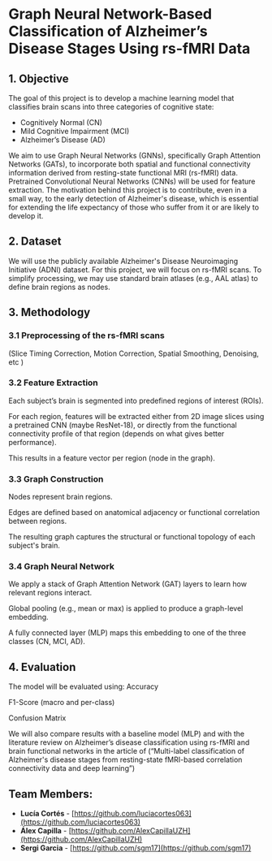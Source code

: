 # Graph Neural Network-Based Classification of Alzheimer’s Disease Stages Using rs-fMRI Data

## 1. Objective
The goal of this project is to develop a machine learning model that classifies brain scans into three categories of cognitive state:
- Cognitively Normal (CN)
- Mild Cognitive Impairment (MCI)
- Alzheimer’s Disease (AD)

We aim to use Graph Neural Networks (GNNs), specifically Graph Attention Networks (GATs), to incorporate both spatial and functional connectivity information derived from resting-state functional MRI (rs-fMRI) data. Pretrained Convolutional Neural Networks (CNNs) will be used for feature extraction.
The motivation behind this project is to contribute, even in a small way, to the early detection of Alzheimer's disease, which is essential for extending the life expectancy of those who suffer from it or are likely to develop it.

##  2. Dataset
We will use the publicly available Alzheimer's Disease Neuroimaging Initiative (ADNI) dataset. For this project, we will focus on rs-fMRI scans.
To simplify processing, we may use standard brain atlases (e.g., AAL atlas) to define brain regions as nodes.

## 3. Methodology

### 3.1 Preprocessing of the rs-fMRI scans

(Slice Timing Correction, Motion Correction,  Spatial Smoothing, Denoising, etc  )

### 3.2 Feature Extraction

Each subject’s brain is segmented into predefined regions of interest (ROIs).

For each region, features will be extracted either from 2D image slices using a pretrained CNN (maybe ResNet-18), or directly from the functional connectivity profile of that region (depends on what gives better performance).


This results in a feature vector per region (node in the graph).


### 3.3 Graph Construction
Nodes represent brain regions.


Edges are defined based on anatomical adjacency or functional correlation between regions.


The resulting graph captures the structural or functional topology of each subject's brain.


### 3.4 Graph Neural Network
We apply a stack of Graph Attention Network (GAT) layers to learn how relevant regions interact.


Global pooling (e.g., mean or max) is applied to produce a graph-level embedding.


A fully connected layer (MLP) maps this embedding to one of the three classes (CN, MCI, AD).
## 4. Evaluation
 The model will be evaluated using:
Accuracy


F1-Score (macro and per-class)


Confusion Matrix


We will also compare results with a baseline model (MLP) and with the literature review on Alzheimer’s disease classification using rs-fMRI and brain functional networks in the article of (“Multi-label classification of Alzheimer's disease stages from resting-state fMRI-based correlation connectivity data and deep learning”)

## Team Members:
- **Lucía Cortés** - [https://github.com/luciacortes063](https://github.com/luciacortes063)
- **Álex Capilla** - [https://github.com/AlexCapillaUZH](https://github.com/AlexCapillaUZH)
- **Sergi Garcia** - [https://github.com/sgm17](https://github.com/sgm17)